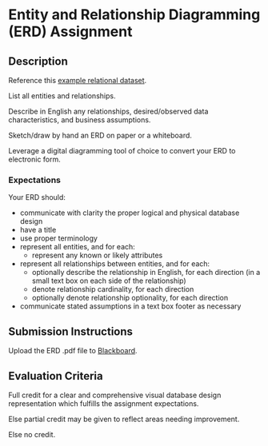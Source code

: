 # Entity and Relationship Diagramming (ERD) Assignment

## Description

Reference this [example relational dataset](https://github.com/gwu-business/radio-data/tree/master/data).

List all entities and relationships.

Describe in English
    any relationships,
    desired/observed data characteristics,
    and business assumptions.

Sketch/draw by hand an ERD on paper or a whiteboard.

Leverage a digital diagramming tool of choice to convert your ERD to electronic form.

### Expectations

Your ERD should:

 + communicate with clarity the proper logical and physical database design
 + have a title
 + use proper terminology
 + represent all entities, and for each:
   + represent any known or likely attributes
 + represent all relationships between entities, and for each:
   + optionally describe the relationship in English, for each direction (in a small text box on each side of the relationship)
   + denote relationship cardinality, for each direction
   + optionally denote relationship optionality, for each direction
 + communicate stated assumptions in a text box footer as necessary

## Submission Instructions

Upload the ERD .pdf file to [Blackboard](https://blackboard.gwu.edu/webapps/assignment/uploadAssignment?content_id=_6863213_1&course_id=_260328_1&assign_group_id=&mode=cpview).

## Evaluation Criteria

Full credit for a clear and comprehensive visual database design representation which fulfills the assignment expectations.

Else partial credit may be given to reflect areas needing improvement.

Else no credit.
